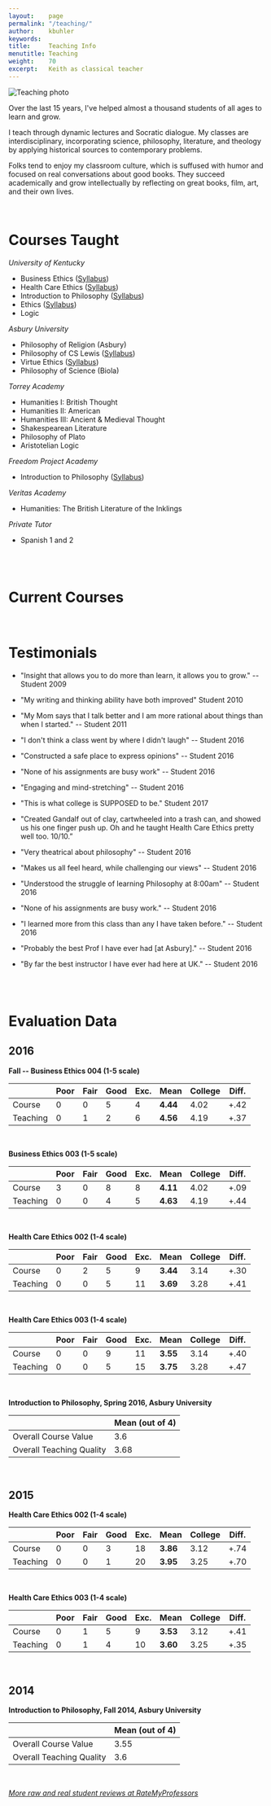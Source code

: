 ```yaml
---
layout:    page
permalink: "/teaching/"
author:    kbuhler
keywords:  
title:     Teaching Info
menutitle: Teaching
weight:    70
excerpt:   Keith as classical teacher
---
```



![Teaching photo](http://www.keithbuhler.com/images/keith-teaching2.png)

Over the last 15 years, I've helped almost a thousand students of all ages to learn and grow. 

I teach through dynamic lectures and Socratic dialogue. My classes are interdisciplinary, incorporating science, philosophy, literature, and theology by applying historical sources to contemporary problems. 

Folks tend to enjoy my classroom culture, which is suffused with humor and focused on real conversations about good books. They succeed academically and grow intellectually by reflecting on great books, film, art, and their own lives. 


<br>

# Courses Taught

*University of Kentucky*   

- Business Ethics ([Syllabus](/syllabus334))  
- Health Care Ethics ([Syllabus](/syllabus-S2016-305-health-care))             
- Introduction to Philosophy ([Syllabus](/syllabus200))  
- Ethics ([Syllabus](http://www.keithbuhler.com/ethics/))
- Logic

*Asbury University*

- Philosophy of Religion (Asbury)
- Philosophy of CS Lewis ([Syllabus](/syllabus251))  
- Virtue Ethics  ([Syllabus](/syllabus-S2016-293-wisdom))   
- Philosophy of Science (Biola)

*Torrey Academy*

- Humanities I: British Thought
- Humanities II: American
- Humanities III: Ancient & Medieval Thought
- Shakespearean Literature
- Philosophy of Plato
- Aristotelian Logic

*Freedom Project Academy*

- Introduction to Philosophy ([Syllabus](http://www.keithbuhler.com/intro))

*Veritas Academy*

- Humanities: The British Literature of the Inklings

*Private Tutor*

- Spanish 1 and 2

<br>
<br>

# Current Courses




<br>


# Testimonials

* "Insight that allows you to do more than learn, it allows you to grow." -- Student 2009

* "My writing and thinking ability have both improved" Student 2010

* "My Mom says that I talk better and I am more rational about things than when I started." -- Student 2011

* "I don't think a class went by where I didn't laugh"  -- Student 2016

* "Constructed a safe place to express opinions"  -- Student 2016

* "None of his assignments are busy work" -- Student 2016

* "Engaging and mind-stretching" -- Student 2016
 
* "This is what college is SUPPOSED to be." Student 2017 

* "Created Gandalf out of clay, cartwheeled into a trash can, and showed us his one finger push up. Oh and he taught Health Care Ethics pretty well too. 10/10.” 

* "Very theatrical about philosophy" -- Student 2016

* "Makes us all feel heard, while challenging our views" -- Student 2016

* "Understood the struggle of learning Philosophy at 8:00am" -- Student 2016

* "None of his assignments are busy work." -- Student 2016

* "I learned more from this class than any I have taken before."  -- Student 2016

* "Probably the best Prof I have ever had [at Asbury]." -- Student 2016

* "By far the best instructor I have ever had here at UK." -- Student 2016






<br>
<br>


# Evaluation Data


## 2016 

**Fall -- Business Ethics 004 (1-5 scale)**  


|            | Poor | Fair | Good | Exc. | Mean | College | Diff. |
|------------|------|------|------|-------|------|--------------|------------|
| Course     | 0    | 0    | 5    | 4     | **4.44** | 4.02   | +.42       |
| Teaching   | 0    | 1    | 2    | 6     | **4.56** | 4.19   | +.37       |

<br> 


**Business Ethics 003 (1-5 scale)**  


|            | Poor | Fair | Good | Exc. | Mean | College | Diff. |
|---------------------|------|------|------|-----------|------|--------------|------------|
| Course     | 3    | 0    | 8    | 8         | **4.11** | 4.02         | +.09       |
| Teaching  | 0    | 0    | 4    | 5         | **4.63** | 4.19         | +.44       |

<br> 



**Health Care Ethics 002 (1-4 scale)**  


|            | Poor | Fair | Good | Exc. | Mean | College | Diff. |
|------------------|----|----|------|-----------|------|--------------|------------|
| Course     | 0  | 2  | 5  | 9   | **3.44** | 3.14      | +.30       |
| Teaching | 0  | 0  | 5  | 11  | **3.69** | 3.28      | +.41       |


<br> 

**Health Care Ethics 003 (1-4 scale)**  


|            | Poor | Fair | Good | Exc. | Mean | College | Diff. |
|---------------------|------|------|------|------------|------|--------------|------------|
|  Course     | 0    | 0    | 9    | 11    | **3.55** | 3.14         | +.40       |
|  Teaching | 0    | 0    | 5    | 15    | **3.75** | 3.28         | +.47       |

<br> 


**Introduction to Philosophy, Spring 2016, Asbury University**

|                              |  Mean (out of 4) | 
|------------------------------|------------------|
| Overall Course Value         |            3.6   | 
| Overall Teaching Quality     |        3.68  | 

<br> 


## 2015

**Health Care Ethics 002 (1-4 scale)**

|            | Poor | Fair | Good | Exc. | Mean | College | Diff. |
|--------------------------|------|------|------|-----------|------|--------------|------------|
| Course     | 0    | 0    | 3    | 18   | **3.86** | 3.12    | +.74       |
| Teaching | 0    | 0    | 1    | 20   | **3.95** | 3.25    | +.70       |

<br> 


**Health Care Ethics 003 (1-4 scale)**  

|            | Poor | Fair | Good | Exc. | Mean | College | Diff. |
|--------------------------|------|------|------|-----------|------|--------------|------------|
| Course     | 0    | 1    | 5    | 9         | **3.53** | 3.12    | +.41       |
| Teaching | 0    | 1    | 4    | 10        | **3.60** | 3.25    | +.35       |

<br> 



## 2014

**Introduction to Philosophy, Fall 2014, Asbury University**


|                             |  Mean (out of 4) | 
|-----------------------------|------------------|
| Overall Course Value        |            3.55  | 
| Overall Teaching Quality    |        3.6       | 


<br> 

[*More raw and real student reviews at RateMyProfessors*](http://www.ratemyprofessors.com/ShowRatings.jsp?tid=1822771)
